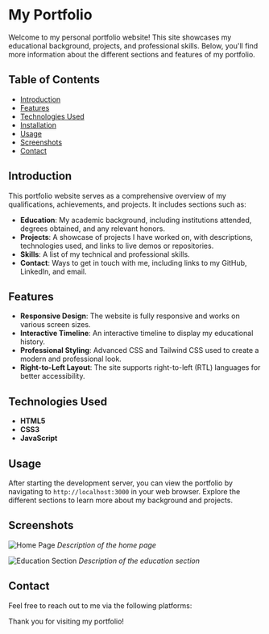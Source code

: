 # My Portfolio

Welcome to my personal portfolio website! This site showcases my educational background, projects, and professional skills. Below, you'll find more information about the different sections and features of my portfolio.

## Table of Contents

- [Introduction](#introduction)
- [Features](#features)
- [Technologies Used](#technologies-used)
- [Installation](#installation)
- [Usage](#usage)
- [Screenshots](#screenshots)
- [Contact](#contact)

## Introduction

This portfolio website serves as a comprehensive overview of my qualifications, achievements, and projects. It includes sections such as:

- **Education**: My academic background, including institutions attended, degrees obtained, and any relevant honors.
- **Projects**: A showcase of projects I have worked on, with descriptions, technologies used, and links to live demos or repositories.
- **Skills**: A list of my technical and professional skills.
- **Contact**: Ways to get in touch with me, including links to my GitHub, LinkedIn, and email.

## Features

- **Responsive Design**: The website is fully responsive and works on various screen sizes.
- **Interactive Timeline**: An interactive timeline to display my educational history.
- **Professional Styling**: Advanced CSS and Tailwind CSS used to create a modern and professional look.
- **Right-to-Left Layout**: The site supports right-to-left (RTL) languages for better accessibility.

## Technologies Used

- **HTML5**
- **CSS3**
- **JavaScript**



## Usage

After starting the development server, you can view the portfolio by navigating to `http://localhost:3000` in your web browser. Explore the different sections to learn more about my background and projects.

## Screenshots

![Home Page](screenshots/home.png)
*Description of the home page*

![Education Section](screenshots/education.png)
*Description of the education section*

## Contact

Feel free to reach out to me via the following platforms:


Thank you for visiting my portfolio!
